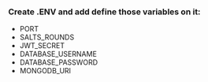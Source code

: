 ### Create .ENV and add define those variables on it:
- PORT
- SALTS_ROUNDS
- JWT_SECRET
- DATABASE_USERNAME
- DATABASE_PASSWORD
- MONGODB_URI